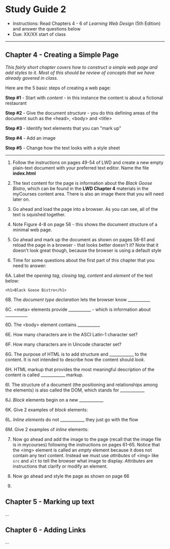 # Study Guide 2

- Instructions: Read Chapters 4 - 6 of *Learning Web Design* (5th Edition) and answer the questions below
- Due: XX/XX start of class

<hr>

## Chapter 4 - Creating a Simple Page
*This fairly short chapter covers how to construct a simple web page and add styles to it. Most of this should be review of concepts that we have already govered in class.*

Here are the 5 basic steps of creating a web page:

**Step #1** - Start with *content* - in this instance the content is about a fictional restaurant

**Step #2** - Give the document *structure* - you do this defining areas of the document such as the &lt;head>, &lt;body> and &lt;title>

**Step #3** - Identify text elements that you can "mark up"

**Step #4** - Add an image

**Step #5** - Change how the text looks with a style sheet

<hr>

1. Follow the instructions on pages 49-54 of LWD and create a new empty plain-text document with your preferred text editor. Name the file **index.html**

2. The text content for the page is information about the *Black Goose Bistro*, which can be found in the **LWD Chapter 4** materials in the myCourses content area. There is also an image there that you will need later on.

3. Go ahead and load the page into a browser. As you can see, all of the text is squished together.

4. Note Figure 4-8 on page 56 - this shows the document structure of a minimal web page.

5. Go ahead and mark up the document as shown on pages 58-61 and reload the page in a browser - that looks better doesn't it? Note that it doesn't look great though, because the browser is using a default style 

6. Time for some questions about the first part of this chapter that you need to answer:

6A. Label the *opening tag*, *closing tag*, *content* and *element* of the text below:

`<h1>Black Goose Bistro</h1>`

6B. The *document type declaration* lets the browser know ___________

6C. &lt;meta> elements provide ___________ - which is information about ___________

6D. The &lt;body> element contains ___________

6E. How many characters are in the ASCI Latin-1 character set?

6F. How many characters are in Uincode character set?

6G. The purpose of HTML is to add structure and ____________ to the content. It is not intended to describe how the content should *look*.

6H. HTML markup that provides the most meaningful description of the content is called ____________ markup.

6I. The structure of a document (the positioning and relationships among the elements) is also called the DOM, which stands for ____________

6J. *Block* elements begin on a new ____________

6K. Give 2 examples of *block* elements:

6L. *Inline elements* do not ____________ they just go with the flow

6M. Give 2 examples of *inline* elements:

7. Now go ahead and add the image to the page (recall that the image file is in mycourses) following the instructions on pages 61-65. Notice that the &lt;img> element is called an *empty* element because it does not contain any text content. Instead we must use *attributes* of &lt;img> like `src` and `alt` to tell the browser what image to display. *Attributes* are instructions that clarify or modify an element.

8. Now go ahead and style the page as shown on page 66

9. 












## Chapter 5 - Marking up text

*...*

## Chapter 6 - Adding Links

*...*

